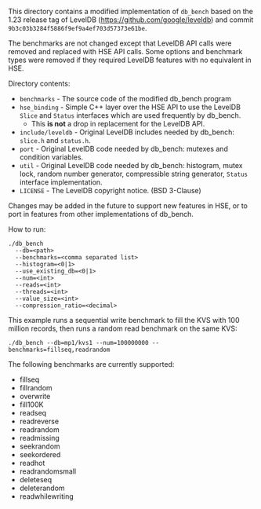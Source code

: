 This directory contains a modified implementation of `db_bench` based on the
1.23 release tag of LevelDB (<https://github.com/google/leveldb>) and commit
`9b3c03b3284f5886f9ef9a4ef703d57373e61be`.

The benchmarks are not changed except that LevelDB API calls were removed and
replaced with HSE API calls. Some options and benchmark types were removed if
they required LevelDB features with no equivalent in HSE.

Directory contents:
* `benchmarks` - The source code of the modified db_bench program
* `hse_binding` - Simple C++ layer over the HSE API to use the LevelDB `Slice`
and `Status` interfaces which are used frequently by db_bench.
    * This **is not** a drop in replacement for the LevelDB API.
* `include/leveldb` - Original LevelDB includes needed by db_bench: `slice.h`
and `status.h`.
* `port` - Original LevelDB code needed by db_bench: mutexes and condition
variables.
* `util` - Original LevelDB code needed by db_bench: histogram, mutex lock,
random number generator, compressible string generator, `Status` interface
implementation.
* `LICENSE` - The LevelDB copyright notice. (BSD 3-Clause)

Changes may be added in the future to support new features in HSE, or to port
in features from other implementations of db_bench.

How to run:
```
./db_bench
  --db=<path>
  --benchmarks=<comma separated list>
  --histogram=<0|1>
  --use_existing_db=<0|1>
  --num=<int>
  --reads=<int>
  --threads=<int>
  --value_size=<int>
  --compression_ratio=<decimal>
```

This example runs a sequential write benchmark to fill the KVS with 100
million records, then runs a random read benchmark on the same KVS:

```
./db_bench --db=mp1/kvs1 --num=100000000 --benchmarks=fillseq,readrandom
```

The following benchmarks are currently supported:
* fillseq
* fillrandom
* overwrite
* fill100K
* readseq
* readreverse
* readrandom
* readmissing
* seekrandom
* seekordered
* readhot
* readrandomsmall
* deleteseq
* deleterandom
* readwhilewriting
